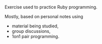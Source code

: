 Exercise used to practice Ruby programming.

Mostly, based on personal notes using
 - material being studied,
 - group discussions,
 - 1on1 pair programming.
